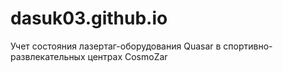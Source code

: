 # dasuk03.github.io
Учет состояния лазертаг-оборудования Quasar в спортивно-развлекательных центрах CosmoZar
